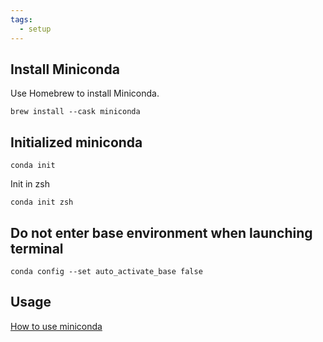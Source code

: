 ```yaml
---
tags:
  - setup
---
```


## Install Miniconda

Use Homebrew to install Miniconda.

```shell
brew install --cask miniconda
```

## Initialized miniconda

```shell
conda init
```

Init in zsh

```shell
conda init zsh
```

## Do not enter base environment when launching terminal

```shell
conda config --set auto_activate_base false
```

## Usage

[How to use miniconda](posts/2024-11-11-how-to-use-miniconda.md)
